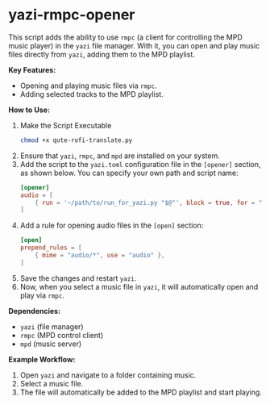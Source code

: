 # yazi-rmpc-opener

This script adds the ability to use `rmpc` (a client for controlling the MPD music player) in the `yazi` file manager. With it, you can open and play music files directly from `yazi`, adding them to the MPD playlist.

**Key Features:**
- Opening and playing music files via `rmpc`.
- Adding selected tracks to the MPD playlist.

**How to Use:**
1. Make the Script Executable
   ```sh
   chmod +x qute-rofi-translate.py
   ```
2. Ensure that `yazi`, `rmpc`, and `mpd` are installed on your system.
3. Add the script to the `yazi.toml` configuration file in the `[opener]` section, as shown below. You can specify your own path and script name:
   ```toml
   [opener]
   audio = [
       { run = '~/path/to/run_for_yazi.py "$@"', block = true, for = "unix" }
   ]
   ```
4. Add a rule for opening audio files in the `[open]` section:
   ```toml
   [open]
   prepend_rules = [
       { mime = "audio/*", use = "audio" },
   ]
   ```
5. Save the changes and restart `yazi`.
6. Now, when you select a music file in `yazi`, it will automatically open and play via `rmpc`.

**Dependencies:**
- `yazi` (file manager)
- `rmpc` (MPD control client)
- `mpd` (music server)

**Example Workflow:**
1. Open `yazi` and navigate to a folder containing music.
2. Select a music file.
3. The file will automatically be added to the MPD playlist and start playing.
